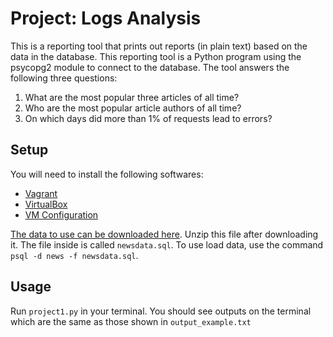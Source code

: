 # Project: Logs Analysis
This is a reporting tool that prints out reports (in plain text) based on the
data in the database. This reporting tool is a Python program using the
psycopg2 module to connect to the database. The  tool answers the following three questions:
1. What are the most popular three articles of all time?
2. Who are the most popular article authors of all time?
3. On which days did more than 1% of requests lead to errors?

## Setup
You will need to install the following softwares:
- [Vagrant](https://www.vagrantup.com)
- [VirtualBox](https://www.virtualbox.org/wiki/Download_Old_Builds_5_1)
- [VM Configuration](https://s3.amazonaws.com/video.udacity-data.com/topher/2018/April/5acfbfa3_fsnd-virtual-machine/fsnd-virtual-machine.zip)

[The data to use can be downloaded here](https://d17h27t6h515a5.cloudfront.net/topher/2016/August/57b5f748_newsdata/newsdata.zip). Unzip this file after downloading it. The file inside is called `newsdata.sql`. To use load data, use the command `psql -d news -f newsdata.sql`.
## Usage
Run `project1.py` in your terminal. You should see outputs on the terminal
which are the same as those shown in `output_example.txt`
